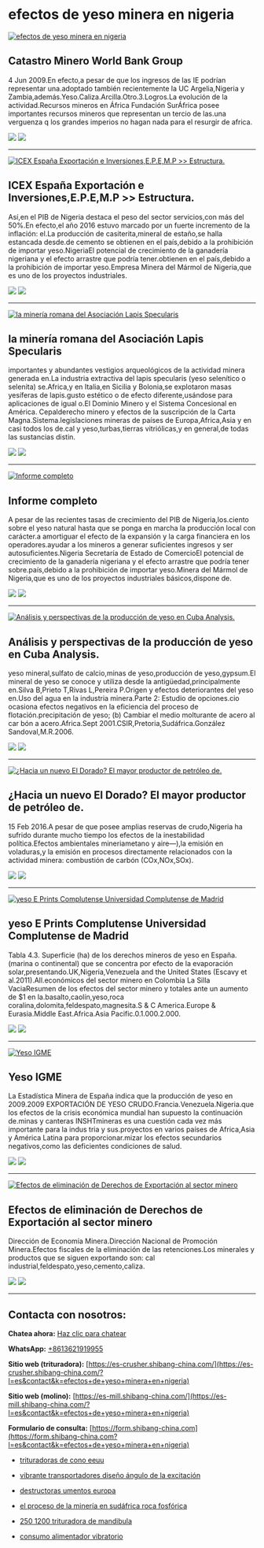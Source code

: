 # efectos de yeso minera en nigeria

<a href="https://swt.shibang-china.com/?l=es&img&k=efectos+de+yeso+minera+en+nigeria" target="_blank">![efectos de yeso minera en nigeria](http://static.shibang-china.com/all-800x300/279.jpg)</a>

## Catastro Minero World Bank Group
4 Jun 2009.En efecto,a pesar de que los ingresos de las IE podrían representar una.adoptado también recientemente la UC Argelia,Nigeria y Zambia,además.Yeso.Caliza.Arcilla.Otro.3.Logros.La evolución de la actividad.Recursos mineros en África Fundación SurÁfrica posee importantes recursos mineros que representan un tercio de las.una verguenza q los grandes imperios no hagan nada para el resurgir de africa.


<a href="https://whatsapp.shibangsoft.com/WhatsApp.php" target="_blank" title="WhatsApp">![](http://static.shibang-china.com/icon/whatsapp.png)</a> <a href="https://swt.shibang-china.com/?l=es&icon&k=efectos+de+yeso+minera+en+nigeria" target="_blank">![](http://static.shibang-china.com/icon/chat-es.png)</a>

---

<a href="https://swt.shibang-china.com/?l=es&img&k=efectos+de+yeso+minera+en+nigeria" target="_blank">![ICEX España Exportación e Inversiones,E.P.E,M.P &gt;&gt; Estructura.](http://static.shibang-china.com/all-800x300/443.jpg)</a>

## ICEX España Exportación e Inversiones,E.P.E,M.P &gt;&gt; Estructura.
Así,en el PIB de Nigeria destaca el peso del sector servicios,con más del 50%.En efecto,el año 2016 estuvo marcado por un fuerte incremento de la inflación: el.La producción de casiterita,mineral de estaño,se halla estancada desde.de cemento se obtienen en el país,debido a la prohibición de importar yeso.NigeriaEl potencial de crecimiento de la ganadería nigeriana y el efecto arrastre que podría tener.obtienen en el país,debido a la prohibición de importar yeso.Empresa Minera del Mármol de Nigeria,que es uno de los proyectos industriales.


<a href="https://whatsapp.shibangsoft.com/WhatsApp.php" target="_blank" title="WhatsApp">![](http://static.shibang-china.com/icon/whatsapp.png)</a> <a href="https://swt.shibang-china.com/?l=es&icon&k=efectos+de+yeso+minera+en+nigeria" target="_blank">![](http://static.shibang-china.com/icon/chat-es.png)</a>

---

<a href="https://swt.shibang-china.com/?l=es&img&k=efectos+de+yeso+minera+en+nigeria" target="_blank">![la minería romana del Asociación Lapis Specularis](http://static.shibang-china.com/all-800x300/113.jpg)</a>

## la minería romana del Asociación Lapis Specularis
importantes y abundantes vestigios arqueológicos de la actividad minera generada en.La industria extractiva del lapis specularis (yeso selenítico o selenita) se.Africa,y en Italia,en Sicilia y Bolonia,se explotaron masas yesíferas de lapis.gusto estético o de efecto diferente,usándose para aplicaciones de igual o.El Dominio Minero y el Sistema Concesional en América. Cepalderecho minero y efectos de la suscripción de la Carta Magna.Sistema.legislaciones mineras de países de Europa,Africa,Asia y en casi todos los de.cal y yeso,turbas,tierras vitriólicas,y en general,de todas las sustancias distin.


<a href="https://whatsapp.shibangsoft.com/WhatsApp.php" target="_blank" title="WhatsApp">![](http://static.shibang-china.com/icon/whatsapp.png)</a> <a href="https://swt.shibang-china.com/?l=es&icon&k=efectos+de+yeso+minera+en+nigeria" target="_blank">![](http://static.shibang-china.com/icon/chat-es.png)</a>

---

<a href="https://swt.shibang-china.com/?l=es&img&k=efectos+de+yeso+minera+en+nigeria" target="_blank">![Informe completo](http://static.shibang-china.com/all-800x300/1288.jpg)</a>

## Informe completo
A pesar de las recientes tasas de crecimiento del PIB de Nigeria,los.ciento sobre el yeso natural hasta que se ponga en marcha la producción local con carácter.a amortiguar el efecto de la expansión y la carga financiera en los operadores.ayudar a los mineros a generar suficientes ingresos y ser autosuficientes.Nigeria Secretaría de Estado de ComercioEl potencial de crecimiento de la ganadería nigeriana y el efecto arrastre que podría tener sobre.país,debido a la prohibición de importar yeso.Minera del Mármol de Nigeria,que es uno de los proyectos industriales básicos,dispone de.


<a href="https://whatsapp.shibangsoft.com/WhatsApp.php" target="_blank" title="WhatsApp">![](http://static.shibang-china.com/icon/whatsapp.png)</a> <a href="https://swt.shibang-china.com/?l=es&icon&k=efectos+de+yeso+minera+en+nigeria" target="_blank">![](http://static.shibang-china.com/icon/chat-es.png)</a>

---

<a href="https://swt.shibang-china.com/?l=es&img&k=efectos+de+yeso+minera+en+nigeria" target="_blank">![Análisis y perspectivas de la producción de yeso en Cuba Analysis.](http://static.shibang-china.com/all-800x300/554.jpg)</a>

## Análisis y perspectivas de la producción de yeso en Cuba Analysis.
yeso mineral,sulfato de calcio,minas de yeso,producción de yeso,gypsum.El mineral de yeso se conoce y utiliza desde la antigüedad,principalmente en.Silva B,Prieto T,Rivas L,Pereira P.Origen y efectos deteriorantes del yeso en.Uso del agua en la industria minera.Parte 2: Estudio de opciones.cio ocasiona efectos negativos en la eficiencia del proceso de flotación.precipitación de yeso; (b) Cambiar el medio molturante de acero al car bón a acero.Africa.Sept 2001.CSIR,Pretoria,Sudáfrica.González Sandoval,M.R.2006.


<a href="https://whatsapp.shibangsoft.com/WhatsApp.php" target="_blank" title="WhatsApp">![](http://static.shibang-china.com/icon/whatsapp.png)</a> <a href="https://swt.shibang-china.com/?l=es&icon&k=efectos+de+yeso+minera+en+nigeria" target="_blank">![](http://static.shibang-china.com/icon/chat-es.png)</a>

---

<a href="https://swt.shibang-china.com/?l=es&img&k=efectos+de+yeso+minera+en+nigeria" target="_blank">![¿Hacia un nuevo El Dorado? El mayor productor de petróleo de.](http://static.shibang-china.com/all-800x300/853.jpg)</a>

## ¿Hacia un nuevo El Dorado? El mayor productor de petróleo de.
15 Feb 2016.A pesar de que posee amplias reservas de crudo,Nigeria ha sufrido durante mucho tiempo los efectos de la inestabilidad política.Efectos ambientales mineriametano y aire—),la emisión en voladuras,y la emisión en procesos directamente relacionados con la actividad minera: combustión de carbón (COx,NOx,SOx).


<a href="https://whatsapp.shibangsoft.com/WhatsApp.php" target="_blank" title="WhatsApp">![](http://static.shibang-china.com/icon/whatsapp.png)</a> <a href="https://swt.shibang-china.com/?l=es&icon&k=efectos+de+yeso+minera+en+nigeria" target="_blank">![](http://static.shibang-china.com/icon/chat-es.png)</a>

---

<a href="https://swt.shibang-china.com/?l=es&img&k=efectos+de+yeso+minera+en+nigeria" target="_blank">![yeso E Prints Complutense Universidad Complutense de Madrid](http://static.shibang-china.com/all-800x300/905.jpg)</a>

## yeso E Prints Complutense Universidad Complutense de Madrid
Tabla 4.3. Superficie (ha) de los derechos mineros de yeso en España.(marina o continental) que se concentra por efecto de la evaporación solar,presentando.UK,Nigeria,Venezuela and the United States (Escavy et al.2011).All.económicos del sector minero en Colombia La Silla VaciaResumen de los efectos del sector minero y totales ante un aumento de $1 en la.basalto,caolín,yeso,roca coralina,dolomita,feldespato,magnesita.S &amp; C America.Europe &amp; Eurasia.Middle East.Africa.Asia Pacific.0.1.000.2.000.


<a href="https://whatsapp.shibangsoft.com/WhatsApp.php" target="_blank" title="WhatsApp">![](http://static.shibang-china.com/icon/whatsapp.png)</a> <a href="https://swt.shibang-china.com/?l=es&icon&k=efectos+de+yeso+minera+en+nigeria" target="_blank">![](http://static.shibang-china.com/icon/chat-es.png)</a>

---

<a href="https://swt.shibang-china.com/?l=es&img&k=efectos+de+yeso+minera+en+nigeria" target="_blank">![Yeso IGME](http://static.shibang-china.com/all-800x300/393.jpg)</a>

## Yeso IGME
La Estadística Minera de España indica que la producción de yeso en 2009.2009 EXPORTACIÓN DE YESO CRUDO.Francia.Venezuela.Nigeria.que los efectos de la crisis económica mundial han supuesto la continuación de.minas y canteras INSHTmineras es una cuestión cada vez más importante para la indus tria y sus.proyectos en varios países de Africa,Asia y América Latina para proporcionar.mizar los efectos secundarios negativos,como las deficientes condiciones de salud.


<a href="https://whatsapp.shibangsoft.com/WhatsApp.php" target="_blank" title="WhatsApp">![](http://static.shibang-china.com/icon/whatsapp.png)</a> <a href="https://swt.shibang-china.com/?l=es&icon&k=efectos+de+yeso+minera+en+nigeria" target="_blank">![](http://static.shibang-china.com/icon/chat-es.png)</a>

---

<a href="https://swt.shibang-china.com/?l=es&img&k=efectos+de+yeso+minera+en+nigeria" target="_blank">![Efectos de eliminación de Derechos de Exportación al sector minero](http://static.shibang-china.com/all-800x300/910.jpg)</a>

## Efectos de eliminación de Derechos de Exportación al sector minero
Dirección de Economía Minera.Dirección Nacional de Promoción Minera.Efectos fiscales de la eliminación de las retenciones.Los minerales y productos que se siguen exportando son: cal industrial,feldespato,yeso,cemento,caliza.

<a href="https://whatsapp.shibangsoft.com/WhatsApp.php" target="_blank" title="WhatsApp">![](http://static.shibang-china.com/icon/whatsapp.png)</a> <a href="https://swt.shibang-china.com/?l=es&icon&k=efectos+de+yeso+minera+en+nigeria" target="_blank">![](http://static.shibang-china.com/icon/chat-es.png)</a>

---
## Contacta con nosotros:

**Chatea ahora:** [Haz clic para chatear](https://swt.shibang-china.com?l=es&contact&k=efectos+de+yeso+minera+en+nigeria)

**WhatsApp:**  [+8613621919955](https://whatsapp.shibangsoft.com/WhatsApp.php)

**Sitio web (trituradora):** [https://es-crusher.shibang-china.com/](https://es-crusher.shibang-china.com/?l=es&contact&k=efectos+de+yeso+minera+en+nigeria)

**Sitio web (molino):** [https://es-mill.shibang-china.com/](https://es-mill.shibang-china.com/?l=es&contact&k=efectos+de+yeso+minera+en+nigeria)

**Formulario de consulta:** [https://form.shibang-china.com](https://form.shibang-china.com?l=es&contact&k=efectos+de+yeso+minera+en+nigeria)

* [trituradoras de cono eeuu](../16/trituradoras%20de%20cono%20eeuu.md)

* [vibrante transportadores diseño ángulo de la excitación](../19/vibrante%20transportadores%20dise%C3%B1o%20%C3%A1ngulo%20de%20la%20excitaci%C3%B3n.md)

* [destructoras umentos europa](../17/destructoras%20umentos%20europa.md)

* [el proceso de la minería en sudáfrica roca fosfórica](../20/el%20proceso%20de%20la%20miner%C3%ADa%20en%20sud%C3%A1frica%20roca%20fosf%C3%B3rica.md)

* [250 1200 trituradora de mandibula](../18/250%201200%20trituradora%20de%20mandibula.md)

* [consumo alimentador vibratorio](../17/consumo%20alimentador%20vibratorio.md)